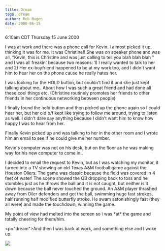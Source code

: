 ```yaml
---
title: Dream
tags: dream
author: Rob Nugen
date: 2000-06-15
---
```


<title></title>
<p class=date>6:10am CDT Thursday 15 June 2000</p>

<p class="dream">I was at work and there was a phone call for Kevin.  I almost
picked it up, thinking it was for me.  It was Christine!!  She was on
speaker phone and was all, "Kevin, this is Christine and was just
calling to tell you blah blah blah " and I was all freakin' because
two reasons: 1) I really wanted to talk to her and 2) Her ex-boyfriend
happened to be at my work too, and I didn't want him to hear her on
the phone cause he really hates her.

<p class="dream">I was looking for the HOLD button, but couldn't find it and she
just kept talking about me.. About how I was such a great friend and
had done all these cool things etc.  (Christine routinely promotes her
friends to other friends in her continuous networking between people)

<p class="dream">I finally found the hold button and then picked up the phone again
so I could hear her, but her old b/f kept like trying to follow me
around, trying to listen as well.  I didn't dare say anything because
I didn't want him to know how happy I was to hear from her.

<p class="dream">Finally Kevin picked up and was talking to her in the other room
and I wrote him an email to see if he could give me her number.

<p class="dream">Kevin's computer was not on his desk, but on the floor as he was
making way for his new computer to come in..

<p class="dream">I decided to email the request to Kevin, but as I was watching my
monitor, it turned into a TV showing an old Texas A&M football game
against the Houston Oilers.  The game was classic because the field
was covered in 4 feet of water!  The scene showed the QB dropping
back to toss and he stumbles just as he throws the ball and it is not
caught, but neither is it down because the ball never touched the
ground.  An A&M player thrashed away from Oiler defenders and got the
ball, swimming huge fast strokes, half running half modified butterfly
stroke.  He swam astonishingly fast (they all were) and made the
touchdown, winning the game. 

<p class="dream">My point of view had melted into the screen so I was *at* the game
and totally cheering for them/him.

<p="dream">And then I was back at work, and something else and I woke up.

<p><img src='/images/rob/wL-ROB.gif'>

